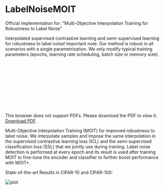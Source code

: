# LabelNoiseMOIT
Official implementation for: "Multi-Objective Interpolation Training for Robustness to Label Noise"

Interpolated supervised contrastive learning and semi-supervised learning for robustness to label noise!
Important note: Our method is robust in all scenarios with a single parametrization. We only modify typical training parameters (epochs, learning rate scheduling, batch size or memory size).


<object data="http://yoursite.com/the.pdf" type="application/pdf" width="700px" height="700px">
    <embed src="https://github.com/DiegoOrtego/LabelNoiseMOIT/blob/main/Overview.pdf">
        <p>This browser does not support PDFs. Please download the PDF to view it: <a href="http://yoursite.com/https://github.com/DiegoOrtego/LabelNoiseMOIT/blob/main/Overview.pdf">Download PDF</a>.</p>
    </embed>
</object>

Multi-Objective Interpolation Training (MOIT) for improved robustness to label noise. We interpolate samples and impose the same interpolation in the supervised contrastive learning loss (ICL) and the semi-supervised classification loss (SSL) that we jointly use during training. Label noise detection is performed at every epoch and its result is used after training MOIT to fine-tune the encoder and classifier to further boost performance with MOIT+.


State-of-the-art Results in CIFAR-10 and CIFAR-100:

![plot](https://github.com/DiegoOrtego/LabelNoiseMOIT/blob/main/CIFAR_results.png)


